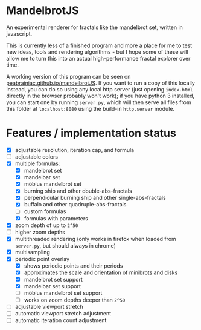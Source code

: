 # MandelbrotJS

An experimental renderer for fractals like the mandelbrot set, written in javascript.

This is currently less of a finished program and more a place for me to test new ideas, tools and rendering algorithms - but I hope some of these will allow me to turn this into an actual high-performance fractal explorer over time.

A working version of this program can be seen on [peabrainiac.github.io/mandelbrotJS](https://peabrainiac.github.io/mandelbrotJS/). If you want to run a copy of this locally instead, you can do so using any local http server (just opening `index.html` directly in the browser probably won't work); if you have python 3 installed, you can start one by running `server.py`, which will then serve all files from this folder at `localhost:8080` using the build-in `http.server` module.

# Features / implementation status
 - [x] adjustable resolution, iteration cap, and formula
 - [ ] adjustable colors
 - [x] multiple formulas:
   - [x] mandelbrot set
   - [x] mandelbar set
   - [x] möbius mandelbrot set
   - [x] burning ship and other double-abs-fractals
   - [x] perpendicular burning ship and other single-abs-fractals
   - [x] buffalo and other quadruple-abs-fractals
   - [ ] custom formulas
   - [x] formulas with parameters
 - [x] zoom depth of up to `2^50`
 - [ ] higher zoom depths
 - [x] multithreaded rendering (only works in firefox when loaded from `server.py`, but should always in chrome)
 - [x] multisampling
 - [x] periodic point overlay
   - [x] shows periodic points and their periods
   - [x] approximates the scale and orientation of minibrots and disks
   - [x] mandelbrot set support
   - [x] mandelbar set support
   - [ ] möbius mandelbrot set support
   - [ ] works on zoom depths deeper than `2^50`
 - [ ] adjustable viewport stretch
 - [ ] automatic viewport stretch adjustment
 - [ ] automatic iteration count adjustment
